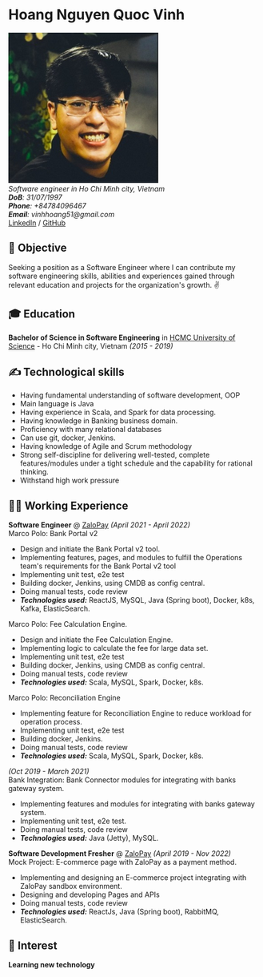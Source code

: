 # Hoang Nguyen Quoc Vinh

<img src="https://github.com/VinhHoang97/my-digital-cv/blob/gh-pages/avatar.jpg?raw=true" alt="drawing" style="width:300px;"/> <br>
_Software engineer in Ho Chi Minh city, Vietnam_ <br>
_**DoB**: 31/07/1997_ <br>
_**Phone**: +84784096467_ <br>
_**Email**: vinhhoang51@gmail.com_ <br>
[LinkedIn](https://www.linkedin.com/in/vinh-hoang-dev/) / [GitHub](https://github.com/VinhHoang97/)

## 🎯 Objective

Seeking a position as a Software Engineer where I can contribute my software engineering skills, abilities and experiences gained through relevant education and projects for the organization's growth.  ✌️ <br> 

## 🎓 Education

**Bachelor of Science in Software Engineering** in [HCMC University of Science](https://www.hcmus.edu.vn/) - Ho Chi Minh city, Vietnam _(2015 - 2019)_

## ✍️ Technological skills

- Having fundamental understanding of software development, OOP
- Main language is Java
- Having experience in Scala, and Spark for data processing.
- Having knowledge in Banking business domain.
- Proficiency with many relational databases
- Can use git, docker, Jenkins.
- Having knowledge of Agile and Scrum methodology
- Strong self-discipline for delivering well-tested, complete features/modules under a tight schedule and the capability for rational thinking.
- Withstand high work pressure

## 👨‍💻 Working Experience

**Software Engineer** @ [ZaloPay](https://zalopay.vn/) _(April 2021 - April 2022)_ <br>
Marco Polo: Bank Portal v2

- Design and initiate the Bank Portal v2 tool.
- Implementing features, pages, and modules to fulfill the Operations team's requirements for the Bank Portal v2 tool
- Implementing unit test, e2e test
- Building docker, Jenkins, using CMDB as config central.
- Doing manual tests, code review
- **_Technologies used:_** ReactJS, MySQL, Java (Spring boot), Docker, k8s, Kafka, ElasticSearch.

Marco Polo: Fee Calculation Engine.
- Design and initiate the Fee Calculation Engine.
- Implementing logic to calculate the fee for large data set.
- Implementing unit test, e2e test
- Building docker, Jenkins, using CMDB as config central.
- Doing manual tests, code review
- **_Technologies used:_** Scala, MySQL, Spark, Docker, k8s.

Marco Polo: Reconciliation Engine 
- Implementing feature for Reconciliation Engine to reduce workload for operation process.
- Implementing unit test, e2e test
- Building docker, Jenkins.
- Doing manual tests, code review
- **_Technologies used:_** Scala, MySQL, Spark, Docker, k8s.

_(Oct 2019 - March 2021)_ <br>
Bank Integration: Bank Connector modules for integrating with banks gateway system.

- Implementing features and modules for integrating with banks gateway system.
- Implementing unit test, e2e test.
- Doing manual tests, code review
- **_Technologies used:_** Java (Jetty), MySQL.

**Software Development Fresher** @ [ZaloPay](https://zalopay.vn/) _(April 2019 - Nov 2022)_ <br>
Mock Project: E-commerce page with ZaloPay as a payment method.

- Implementing and designing an E-commerce project integrating with ZaloPay sandbox environment.
- Designing and developing Pages and APIs
- Doing manual tests, code review
- **_Technologies used:_** ReactJs, Java (Spring boot),  RabbitMQ, ElasticSearch.

## 🧸 Interest

**Learning new technology**
